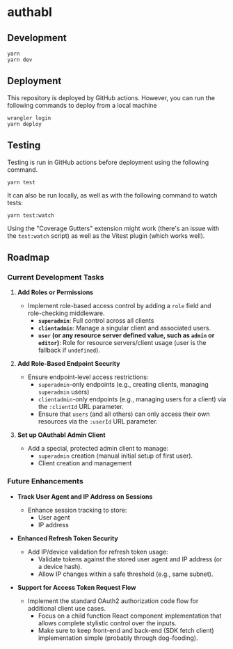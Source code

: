 # authabl

## Development

```
yarn
yarn dev
```

## Deployment

This repository is deployed by GitHub actions. However, you can run the following commands to deploy from a local machine

```
wrangler login
yarn deploy
```

## Testing

Testing is run in GitHub actions before deployment using the following command.

```
yarn test
```

It can also be run locally, as well as with the following command to watch tests:

```
yarn test:watch
```

Using the "Coverage Gutters" extension might work (there's an issue with the `test:watch` script) as well as the Vitest plugin (which works well).

## Roadmap

### Current Development Tasks

1. **Add Roles or Permissions**

   - Implement role-based access control by adding a `role` field and role-checking middleware.
     - **`superadmin`**: Full control across all clients
     - **`clientadmin`**: Manage a singular client and associated users.
     - **`user` (or any resource server defined value, such as `admin` or `editor`)**: Role for resource servers/client usage (user is the fallback if `undefined`).

2. **Add Role-Based Endpoint Security**

   - Ensure endpoint-level access restrictions:
     - `superadmin`-only endpoints (e.g., creating clients, managing `superadmin` users)
     - `clientadmin`-only endpoints (e.g., managing users for a client) via the `:clientId` URL parameter.
     - Ensure that `users` (and all others) can only access their own resources via the `:userId` URL parameter.

3. **Set up OAuthabl Admin Client**
   - Add a special, protected admin client to manage:
     - `superadmin` creation (manual initial setup of first user).
     - Client creation and management

### Future Enhancements

- **Track User Agent and IP Address on Sessions**

  - Enhance session tracking to store:
    - User agent
    - IP address

- **Enhanced Refresh Token Security**

  - Add IP/device validation for refresh token usage:
    - Validate tokens against the stored user agent and IP address (or a device hash).
    - Allow IP changes within a safe threshold (e.g., same subnet).

- **Support for Access Token Request Flow**
  - Implement the standard OAuth2 authorization code flow for additional client use cases.
    - Focus on a child function React component implementation that allows complete stylistic control over the inputs.
    - Make sure to keep front-end and back-end (SDK fetch client) implementation simple (probably through dog-fooding).

